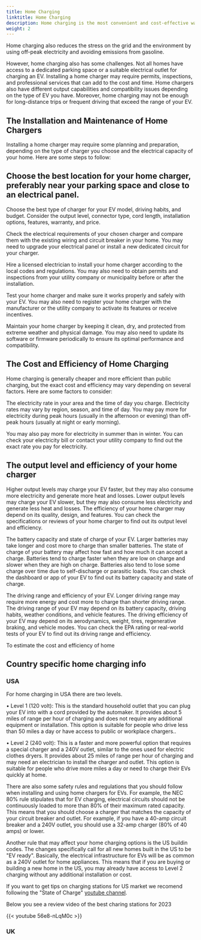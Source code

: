 ```yaml
---
title: Home Charging
linktitle: Home Charging
description: Home charging is the most convenient and cost-effective way of charging an EV. It allows you to charge your EV overnight or whenever you are not using it, without having to worry about finding a public charging station or paying for electricity. 
weight: 2
---
```

<!-- markdownlint-disable MD033 -->

Home charging also reduces the stress on the grid and the environment by using off-peak electricity and avoiding emissions from gasoline.

However, home charging also has some challenges. Not all homes have access to a dedicated parking space or a suitable electrical outlet for charging an EV. Installing a home charger may require permits, inspections, and professional services that can add to the cost and time. Home chargers also have different output capabilities and compatibility issues depending on the type of EV you have. Moreover, home charging may not be enough for long-distance trips or frequent driving that exceed the range of your EV.

## The Installation and Maintenance of Home Chargers

Installing a home charger may require some planning and preparation, depending on the type of charger you choose and the electrical capacity of your home. Here are some steps to follow:

## Choose the best location for your home charger, preferably near your parking space and close to an electrical panel.

Choose the best type of charger for your EV model, driving habits, and budget. Consider the output level, connector type, cord length, installation options, features, warranty, and price.

Check the electrical requirements of your chosen charger and compare them with the existing wiring and circuit breaker in your home. You may need to upgrade your electrical panel or install a new dedicated circuit for your charger.

Hire a licensed electrician to install your home charger according to the local codes and regulations. You may also need to obtain permits and inspections from your utility company or municipality before or after the installation.

Test your home charger and make sure it works properly and safely with your EV. You may also need to register your home charger with the manufacturer or the utility company to activate its features or receive incentives.

Maintain your home charger by keeping it clean, dry, and protected from extreme weather and physical damage. You may also need to update its software or firmware periodically to ensure its optimal performance and compatibility.

## The Cost and Efficiency of Home Charging

Home charging is generally cheaper and more efficient than public charging, but the exact cost and efficiency may vary depending on several factors. Here are some factors to consider:

The electricity rate in your area and the time of day you charge. Electricity rates may vary by region, season, and time of day. You may pay more for electricity during peak hours (usually in the afternoon or evening) than off-peak hours (usually at night or early morning).

You may also pay more for electricity in summer than in winter. You can check your electricity bill or contact your utility company to find out the exact rate you pay for electricity.

## The output level and efficiency of your home charger

Higher output levels may charge your EV faster, but they may also consume more electricity and generate more heat and losses. Lower output levels may charge your EV slower, but they may also consume less electricity and generate less heat and losses. The efficiency of your home charger may depend on its quality, design, and features. You can check the specifications or reviews of your home charger to find out its output level and efficiency.

The battery capacity and state of charge of your EV. Larger batteries may take longer and cost more to charge than smaller batteries. The state of charge of your battery may affect how fast and how much it can accept a charge. Batteries tend to charge faster when they are low on charge and slower when they are high on charge. Batteries also tend to lose some charge over time due to self-discharge or parasitic loads. You can check the dashboard or app of your EV to find out its battery capacity and state of charge.

The driving range and efficiency of your EV. Longer driving range may require more energy and cost more to charge than shorter driving range. The driving range of your EV may depend on its battery capacity, driving habits, weather conditions, and vehicle features. The driving efficiency of your EV may depend on its aerodynamics, weight, tires, regenerative braking, and vehicle modes. You can check the EPA rating or real-world tests of your EV to find out its driving range and efficiency.

To estimate the cost and efficiency of home

## Country specific home charging info

### USA

For home charging in USA there are two levels.

• Level 1 (120 volt): This is the standard household outlet that you can plug your EV into with a cord provided by the automaker. It provides about 5 miles of range per hour of charging and does not require any additional equipment or installation. This option is suitable for people who drive less than 50 miles a day or have access to public or workplace chargers..

•  Level 2 (240 volt): This is a faster and more powerful option that requires a special charger and a 240V outlet, similar to the ones used for electric clothes dryers. It provides about 25 miles of range per hour of charging and may need an electrician to install the charger and outlet. This option is suitable for people who drive more miles a day or need to charge their EVs quickly at home.

There are also some safety rules and regulations that you should follow when installing and using home chargers for EVs. For example, the NEC 80% rule stipulates that for EV charging, electrical circuits should not be continuously loaded to more than 80% of their maximum rated capacity. This means that you should choose a charger that matches the capacity of your circuit breaker and outlet. For example, if you have a 40-amp circuit breaker and a 240V outlet, you should use a 32-amp charger (80% of 40 amps) or lower.

Another rule that may affect your home charging options is the US buildin codes. The changes specifically call for all new homes built in the US to be "EV ready". Basically, the electrical infrastructure for EVs will be as common as a 240V outlet for home appliances. This means that if you are buying or building a new home in the US, you may already have access to Level 2 charging without any additional installation or cost.

If you want to get tips on charging stations for US market we recomend following the "State of Charge" [youtube channel](https://www.youtube.com/@StateOfChargeWithTomMoloughney). 

Below you see a review video of the best charing stations for 2023

{{< youtube 56e8-nLqM0c >}}

### UK


